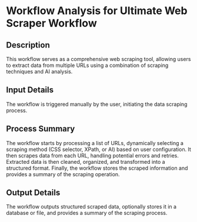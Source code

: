# Workflow Analysis for Ultimate Web Scraper Workflow

## Description
This workflow serves as a comprehensive web scraping tool, allowing users to extract data from multiple URLs using a combination of scraping techniques and AI analysis.

## Input Details
The workflow is triggered manually by the user, initiating the data scraping process.

## Process Summary
The workflow starts by processing a list of URLs, dynamically selecting a scraping method (CSS selector, XPath, or AI) based on user configuration. It then scrapes data from each URL, handling potential errors and retries. Extracted data is then cleaned, organized, and transformed into a structured format. Finally, the workflow stores the scraped information and provides a summary of the scraping operation.

## Output Details
The workflow outputs structured scraped data, optionally stores it in a database or file, and provides a summary of the scraping process.
